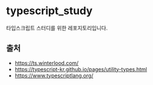 # typescript_study
타입스크립트 스터디를 위한 레포지토리입니다.

## 출처
 - https://ts.winterlood.com/
 - https://typescript-kr.github.io/pages/utility-types.html
 - https://www.typescriptlang.org/
